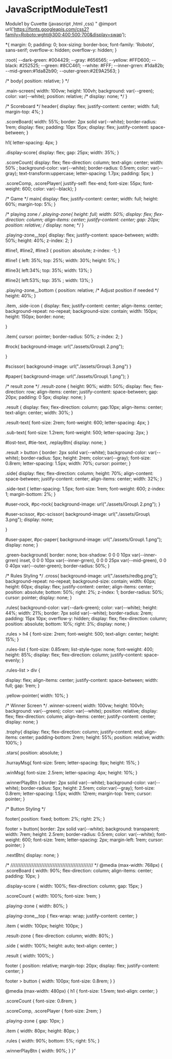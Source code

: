 # JavaScriptModuleTest1
Module1 by Cuvette (javascript ,html ,css)
"
 @import url('https://fonts.googleapis.com/css2?family=Roboto:wght@300;400;500;700&display=swap');

*{
  margin: 0;
  padding: 0;
  box-sizing: border-box;
  font-family: 'Roboto', sans-serif;
  overflow-x: hidden;
  overflow-y: hidden;
}

:root{
  --dark-green: #004429;
  --gray: #656565;
  --yellow: #FFD600;
  --black: #252525;
  --green: #8CC461;
  --white: #FFF;
  --inner-grren: #1da82b;
  --mid-green:#1da82b90;
  --outer-green:#2E9A2563;
}

/* body{
  position: relative;
} */

.main-screen{
  width: 100vw;
  height: 100vh;
  background: var(--green);
  color: var(--white);
  position: relative;
  /* display: none; */
}

/* Scoreboard */
header{
  display: flex;
  justify-content: center;
  width: full;
  margin-top: 4%;
}

.scoreBoard{
  width: 55%;
  border: 2px solid var(--white);
  border-radius: 1rem;
  display: flex;
  padding: 10px 15px;
  display: flex;
  justify-content: space-between;
}

h1{
  letter-spacing: 4px;
}

.display-score{
  display: flex;
  gap: 25px;
  width: 35%;
}


.scoreCount{
  display: flex;
  flex-direction: column;
  text-align: center;
  width: 50% ;
  background-color: var(--white);
  border-radius: 0.5rem;
  color: var(--gray);
  text-transform:uppercase;
  letter-spacing: 1.7px;
  padding: 5px;
}

.scoreComp, .scorePlayer{
  justify-self: flex-end;
  font-size: 55px;
  font-weight: 600;
  color: var(--black);
}


/* Game */
main{
  display: flex;
  justify-content: center;
  width: full;
  height: 60%;
  margin-top: 5%;
}

/* playing zone */
.playing-zone{
  height: full;
  width: 50%;
  display: flex;
  flex-direction: column;
  align-items: center;
  justify-content: center;
  gap: 20px;
  position: relative;
  /* display: none; */
}

.playing-zone__top{
  display: flex;
  justify-content: space-between;
  width: 50%;
  height: 40%;
  z-index: 2;
}

#line1, #line2, #line3 {
  position: absolute;
  z-index: -1;
}

#line1 {
  left: 35%;
  top: 25%;
  width: 30%;
  height: 5%;
}

#line3{
  left:34%;
  top: 35%;
  width: 13%;
}

#line2{
  left:53%;
  top: 35% ;
  width: 13%;
}

.playing-zone__bottom {
  position: relative; /* Adjust position if needed */
  height: 40%;
}

.item, .side-icon {
  display: flex;
  justify-content: center;
  align-items: center;
  background-repeat: no-repeat;
  background-size: contain;
  width: 150px;
  height: 150px;
  border: none;

}

.item{
  cursor: pointer;
  border-radius: 50%;
  z-index: 2;
}

#rock{
  background-image: url("./assets/Group\ 2.png");

}

#scissor{
  background-image: url("./assets/Group\ 3.png")
}

#paper{
  background-image: url("./assets/Group\ 1.png");
}

/* result zone */
.result-zone {
  height: 90%;
  width: 50%;
  display: flex;
  flex-direction: row;
  align-items: center;
  justify-content: space-between;
  gap: 20px;
  padding: 0 5px;
  display: none;
}

.result {
  display: flex;
  flex-direction: column;
  gap:10px;
  align-items: center;
  text-align: center;
  width: 30%;
}

.result-text{
  font-size: 2rem;
  font-weight: 600;
  letter-spacing: 4px;
}

.sub-text{
  font-size: 1.2rem;
  font-weight: 500;
  letter-spacing: 2px;
}

#lost-text, #tie-text, .replayBtn{
  display: none;
}

.result > button {
  border: 2px solid var(--white);
  background-color: var(--white);
  border-radius: 5px;
  height: 2rem;
  color:var(--gray);
  font-size: 0.8rem;
  letter-spacing: 1.5px;
  width: 70%;
  cursor: pointer;
}

.side{
  display: flex;
  flex-direction: column;
  height: 70%;
  align-content: space-between;
  justify-content: center;
  align-items: center;
  width: 32%;
}

.side-text {
  letter-spacing: 1.5px;
  font-size: 1rem;
  font-weight: 600;
  z-index: 1;
  margin-bottom: 2%;
}

#user-rock, #pc-rock{
  background-image: url("./assets/Group\ 2.png");
}

#user-scissor, #pc-scissor{
  background-image: url("./assets/Group\ 3.png");
  display: none;

}

#user-paper, #pc-paper{
  background-image: url("./assets/Group\ 1.png");
  display: none;
}

.green-background{
  border: none;
  box-shadow:
  0 0 0 10px var(--inner-grren) inset, 
  0 0 0 10px var(--inner-grren), 
  0 0 0 25px var(--mid-green), 
  0 0 0 40px var(--outer-green);
  border-radius: 50%;
}



/* Rules Styling */
.cross{
  background-image: url("./assets/redbg.png");
  background-repeat: no-repeat;
  background-size: contain;
  width: 60px;
  height: 60px;
  display: flex;
  justify-content: center;
  align-items: center;
  position: absolute;
  bottom: 50%;
  right: 2%;
  z-index: 1;
  border-radius: 50%;
  cursor: pointer;
  display: none;
}

.rules{
  background-color: var(--dark-green);
  color: var(--white);
  height: 44%;
  width: 21%;
  border: 7px solid var(--white);
  border-radius: 2rem;
  padding: 15px 10px;
  overflow-y: hidden;
  display: flex;
  flex-direction: column;
  position: absolute;
  bottom: 10%;
  right: 3%;
  display: none;
}

.rules > h4 {
  font-size: 2rem;
  font-weight: 500;
  text-align: center;
  height: 15%;
}

.rules-list {
  font-size: 0.85rem;
  list-style-type: none;
  font-weight: 400;
  height: 85%;
  display: flex;
  flex-direction: column;
  justify-content: space-evenly;
}

.rules-list > div {

  display: flex;
  align-items: center;
  justify-content: space-between;
  width: full;
  gap: 1rem;
}

.yellow-pointer{
  width: 10%;
}

/* Winner Screen */
.winner-screen{
  width: 100vw;
  height: 100vh;
  background: var(--green);
  color: var(--white);
  position: relative;
  display: flex;
  flex-direction: column;
  align-items: center;
  justify-content: center;
  display: none;
}

.trophy{
  display: flex;
  flex-direction: column;
  justify-content: end;
  align-items: center;
  padding-bottom: 2rem;
  height: 55%;
  position: relative;
  width: 100%;
}

.stars{
  position: absolute;
}

.hurrayMsg{
  font-size: 5rem;
  letter-spacing: 9px;
  height: 15%;
}

.winMsg{
  font-size: 2.5rem;
  letter-spacing: 4px;
  height: 10%;
}

.winnerPlayBtn {
  border: 2px solid var(--white);
  background-color: var(--white);
  border-radius: 5px;
  height: 2.5rem;
  color:var(--gray);
  font-size: 0.8rem;
  letter-spacing: 1.5px;
  width: 12rem;
  margin-top: 1rem;
  cursor: pointer;
}


/* Button Styling */

footer{
  position: fixed;
  bottom: 2%;
  right: 2%;
}

footer > button{
  border: 2px solid var(--white);
  background: transparent;
  width: 7rem;
  height: 2.5rem;
  border-radius: 0.5rem;
  color: var(--white);
  font-weight: 600;
  font-size: 1rem;
  letter-spacing: 2px;
  margin-left: 1rem;
  cursor: pointer;
}

.nextBtn{
  display: none;
}

/* /////////////////////////////////////////////////// */
@media (max-width: 768px) {
  .scoreBoard {
    width: 90%;
    flex-direction: column;
    align-items: center;
    padding: 10px;
  }

  .display-score {
    width: 100%;
    flex-direction: column;
    gap: 15px;
  }

  .scoreCount {
    width: 100%;
    font-size: 1rem;
  }

  .playing-zone {
    width: 80%;
  }

  .playing-zone__top {
    flex-wrap: wrap;
    justify-content: center;
  }

  .item {
    width: 100px;
    height: 100px;
  }

  .result-zone {
    flex-direction: column;
    width: 80%;
  }

  .side {
    width: 100%;
    height: auto;
    text-align: center;
  }

  .result {
    width: 100%;
  }

  footer {
    position: relative;
    margin-top: 20px;
    display: flex;
    justify-content: center;
  }

  footer > button {
    width: 100px;
    font-size: 0.8rem;
  }
}

@media (max-width: 480px) {
  h1 {
    font-size: 1.5rem;
    text-align: center;
  }

  .scoreCount {
    font-size: 0.8rem;
  }

  .scoreComp, .scorePlayer {
    font-size: 2rem;
  }

  .playing-zone {
    gap: 10px;
  }

  .item {
    width: 80px;
    height: 80px;
  }

  .rules {
    width: 90%;
    bottom: 5%;
    right: 5%;
  }

  .winnerPlayBtn {
    width: 90%;
  }
}"